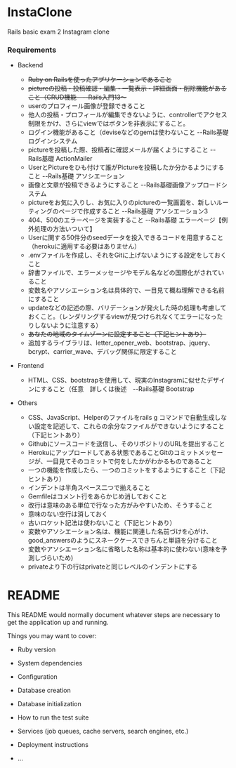 # InstaClone
Rails basic exam 2 Instagram clone
### Requirements
* Backend
  * ~~Ruby on Railsを使ったアプリケーションであること~~
  * ~~pictureの投稿・投稿確認・編集・一覧表示・詳細画面・削除機能があること（CRUD機能　--Rails入門13～~~
  * userのプロフィール画像が登録できること
  * 他人の投稿・プロフィールが編集できないように、controllerでアクセス制限をかけ、さらにviewではボタンを非表示にすること。
  * ログイン機能があること（deviseなどのgemは使わないこと --Rails基礎　ログインシステム
  * pictureを投稿した際、投稿者に確認メールが届くようにすること --Rails基礎 ActionMailer
  * UserとPictureをひも付けて誰がPictureを投稿したか分かるようにすること --Rails基礎 アソシエーション
  * 画像と文章が投稿できるようにすること  --Rails基礎画像アップロードシステム
  * pictureをお気に入りし、お気に入りのpictureの一覧画面を、新しいルーティングのページで作成すること --Rails基礎 アソシエーション3
  * 404、500のエラーページを実装すること --Rails基礎 エラーページ【例外処理の方法いついて】
  * Userに関する50件分のseedデータを投入できるコードを用意すること（herokuに適用する必要はありません）
  * .envファイルを作成し、それをGitに上げないようにする設定をしておくこと
  * 辞書ファイルで、エラーメッセージやモデル名などの国際化がされていること
  * 変数名やアソシエーション名は具体的で、一目見て概ね理解できる名前にすること
  * updateなどの記述の際、バリデーションが発火した時の処理も考慮しておくこと。（レンダリングするviewが見つけられなくてエラーになったりしないように注意する）
  * ~~あなたの地域のタイムゾーンに設定すること（下記ヒントあり）~~
  * 追加するライブラリは、letter_opener_web、bootstrap、jquery、bcrypt、carrier_wave、デバッグ関係に限定すること

* Frontend
  * HTML、CSS、bootstrapを使用して、現実のInstagramに似せたデザインにすること（任意　詳しくは後述　--Rails基礎 Bootstrap

* Others
  * CSS、JavaScript、Helperのファイルをrails g コマンドで自動生成しない設定を記述して、これらの余分なファイルができないようにすること（下記ヒントあり）
  * Githubにソースコードを送信し、そのリポジトリのURLを提出すること
  * Herokuにアップロードしてある状態であることGitのコミットメッセージが、一目見てそのコミットで何をしたかがわかるものであること
  * 一つの機能を作成したら、一つのコミットをするようにすること（下記ヒントあり）
  * インデントは半角スペース二つで揃えること
  * Gemfileはコメント行をあらかじめ消しておくこと
  * 改行は意味のある単位で行なった方がみやすいため、そうすること
  * 意味のない空行は消しておく
  * 古いロケット記法は使わないこと（下記ヒントあり）
  * 変数やアソシエーション名は、機能に関連した名前づけを心がけ、good_answersのようにスネークケースできちんと単語を分けること
  * 変数やアソシエーション名に省略した名称は基本的に使わない(意味を予測しづらいため)
  * privateより下の行はprivateと同じレベルのインデントにする


# README

This README would normally document whatever steps are necessary to get the
application up and running.

Things you may want to cover:

* Ruby version

* System dependencies

* Configuration

* Database creation

* Database initialization

* How to run the test suite

* Services (job queues, cache servers, search engines, etc.)

* Deployment instructions

* ...
